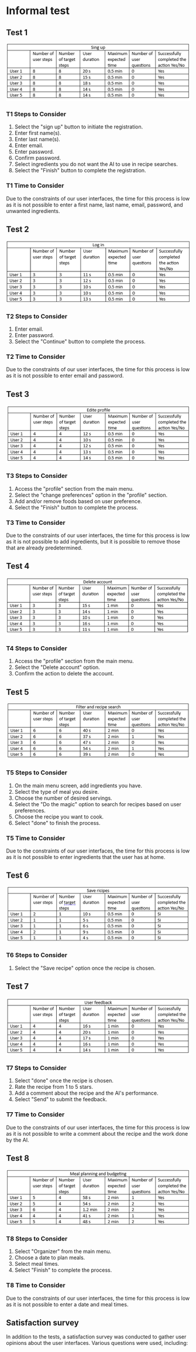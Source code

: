 # Informal test
## Test 1
![](https://github.com/Laimlobering/Proyectos-LIS-2023/blob/Tercera_entrega/Assets/P1.png)

### T1 Steps to Consider

1. Select the "sign up" button to initiate the registration.
2. Enter first name(s).
3. Enter last name(s).
4. Enter email.
5. Enter password.
6. Confirm password.
7. Select ingredients you do not want the AI to use in recipe searches.
8. Select the "Finish" button to complete the registration.

### T1 Time **to Consider**
Due to the constraints of our user interfaces, the time for this process is low as it is not possible to enter a first name, last name, email, password, and unwanted ingredients.

## Test 2
![](https://github.com/Laimlobering/Proyectos-LIS-2023/blob/Tercera_entrega/Assets/P2.png)

### T2 Steps to Consider

1. Enter email.
2. Enter password.
3. Select the "Continue" button to complete the process.

### T2 Time **to Consider**
Due to the constraints of our user interfaces, the time for this process is low as it is not possible to enter email and password.

## Test 3
![](https://github.com/Laimlobering/Proyectos-LIS-2023/blob/Tercera_entrega/Assets/P3.png)

### T3 Steps to Consider

1. Access the "profile" section from the main menu.
2. Select the "change preferences" option in the "profile" section.
3. Add and/or remove foods based on user preference.
4. Select the "Finish" button to complete the process.

### T3 Time **to Consider**
Due to the constraints of our user interfaces, the time for this process is low as it is not possible to add ingredients, but it is possible to remove those that are already predetermined.

## Test 4
![](https://github.com/Laimlobering/Proyectos-LIS-2023/blob/Tercera_entrega/Assets/P4.png)

### T4 Steps to Consider

1. Access the "profile" section from the main menu.
2. Select the "Delete account" option.
3. Confirm the action to delete the account.


## Test 5
![](https://github.com/Laimlobering/Proyectos-LIS-2023/blob/Tercera_entrega/Assets/P5.png)
### T5 Steps to Consider
1. On the main menu screen, add ingredients you have.
2. Select the type of meal you desire.
3. Choose the number of desired servings.
4. Select the "Do the magic" option to search for recipes based on user preferences.
5. Choose the recipe you want to cook.
6. Select "done" to finish the process.

### T5 Time **to Consider**
Due to the constraints of our user interfaces, the time for this process is low as it is not possible to enter ingredients that the user has at home.

## Test 6
![](https://github.com/Laimlobering/Proyectos-LIS-2023/blob/Tercera_entrega/Assets/P6.png )
### T6 Steps to Consider

1. Select the "Save recipe" option once the recipe is chosen.

## Test 7
![](https://github.com/Laimlobering/Proyectos-LIS-2023/blob/Tercera_entrega/Assets/P7.png)

### T7 Steps to Consider

1. Select "done" once the recipe is chosen.
2. Rate the recipe from 1 to 5 stars.
3. Add a comment about the recipe and the AI's performance.
4. Select "Send" to submit the feedback.

### T7 Time **to Consider**
Due to the constraints of our user interfaces, the time for this process is low as it is not possible to write a comment about the recipe and the work done by the AI.

## Test 8
![](https://github.com/Laimlobering/Proyectos-LIS-2023/blob/Tercera_entrega/Assets/P8.png)
### T8 Steps to Consider

1. Select "Organizer" from the main menu.
2. Choose a date to plan meals.
3. Select meal times.
4. Select "Finish" to complete the process.

### T8 Time **to Consider**
Due to the constraints of our user interfaces, the time for this process is low as it is not possible to enter a date and meal times.

## Satisfaction survey
In addition to the tests, a satisfaction survey was conducted to gather user opinions about the user interfaces. Various questions were used, including:

